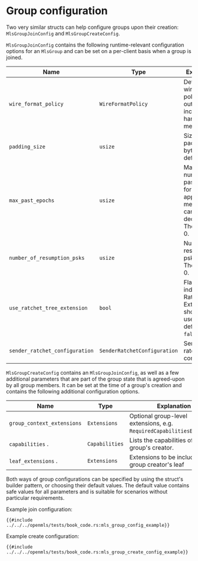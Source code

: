 # Group configuration

Two very similar structs can help configure groups upon their creation: `MlsGroupJoinConfig` and `MlsGroupCreateConfig`.

`MlsGroupJoinConfig` contains the following runtime-relevant configuration options for an `MlsGroup` and can be set on a per-client basis when a group is joined.

| Name                           | Type                            | Explanation                                                                                      |
| ------------------------------ | ------------------------------- | ------------------------------------------------------------------------------------------------ |
| `wire_format_policy`           | `WireFormatPolicy`              | Defines the wire format policy for outgoing and incoming handshake messages.                     |
| `padding_size`                 | `usize`                         | Size of padding in bytes. The default is 0.                                                      |
| `max_past_epochs`              | `usize`                         | Maximum number of past epochs for which application messages can be decrypted. The default is 0. |
| `number_of_resumption_psks`    | `usize`                         | Number of resumption psks to keep. The default is 0.                                             |
| `use_ratchet_tree_extension`   | `bool`                          | Flag indicating the Ratchet Tree Extension should be used. The default is `false`.               |
| `sender_ratchet_configuration` | `SenderRatchetConfiguration`    | Sender ratchet configuration.                                                                    |

`MlsGroupCreateConfig` contains an `MlsGroupJoinConfig`, as well as a few additional parameters that are part of the group state that is agreed-upon by all group members. It can be set at the time of a group's creation and contains the following additional configuration options.

| Name                           | Type                            | Explanation                                                                                      |
| ------------------------------ | ------------------------------- | ------------------------------------------------------------------------------------------------ |
| `group_context_extensions`     | `Extensions`                    | Optional group-level extensions, e.g. `RequiredCapabilitiesExtension`.                           |
| `capabilities` .               | `Capabilities`                  | Lists the capabilities of the group's creator.                                                   |
| `leaf_extensions` .            | `Extensions`                    | Extensions to be included in the group creator's leaf                                            |

Both ways of group configurations can be specified by using the struct's builder pattern, or choosing their default values. The default value contains safe values for all parameters and is suitable for scenarios without particular requirements.

Example join configuration:

```rust,no_run,noplayground
{{#include ../../../openmls/tests/book_code.rs:mls_group_config_example}}
```

Example create configuration:

```rust,no_run,noplayground
{{#include ../../../openmls/tests/book_code.rs:mls_group_create_config_example}}
```
